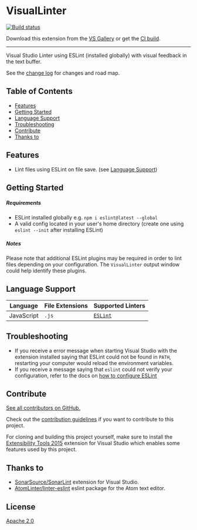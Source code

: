 # VisualLinter

[![Build status](https://ci.appveyor.com/api/projects/status/e34sj7pi1v3unlf0?svg=true)](https://ci.appveyor.com/project/jwldnr/visuallinter)

Download this extension from the [VS Gallery](https://marketplace.visualstudio.com/vsgallery/a71a5b0d-9f75-4cd2-b1f1-c4afb79a0638)
or get the [CI build](http://vsixgallery.com/extension/21d9f99b-ec42-4df4-8b16-2a62db5392a5/).

---------------------------------------

Visual Studio Linter using ESLint (installed globally) with visual feedback in the text buffer.

See the [change log](CHANGELOG.md) for changes and road map.

## Table of Contents

- [Features](#features)
- [Getting Started](#getting-started)
- [Language Support](#language-support)
- [Troubleshooting](#troubleshooting)
- [Contribute](#contribute)
- [Thanks to](#thanks-to)

## Features

- Lint files using ESLint on file save. (see [Language Support](#language-support))

## Getting Started

##### Requirements

- ESLint installed globally e.g. `npm i eslint@latest --global`
- A valid config located in your user's home directory (create one using `eslint --init` after installing ESLint)

##### Notes

Please note that additional ESLint plugins may be required in order to lint files depending on your configuration. The `VisualLinter` output window could help identify these plugins.

## Language Support

| Language | File Extensions | Supported Linters |
| --- | --- | ---- |
| JavaScript | `.js` | [`ESLint`](https://github.com/eslint/eslint) |

## Troubleshooting

- If you receive a error message when starting Visual Studio with the extension installed saying that ESLint could not be found in `PATH`, restarting your computer would reload the environment variables.
- If you receive a message saying that `eslint` could not verify your configuration, refer to the docs on [how to configure ESLint](http://eslint.org/docs/user-guide/configuring)

## Contribute
[See all contributors on GitHub.](https://github.com/jwldnr/VisualLinter/graphs/contributors)

Check out the [contribution guidelines](CONTRIBUTING.md)
if you want to contribute to this project.

For cloning and building this project yourself, make sure
to install the
[Extensibility Tools 2015](https://visualstudiogallery.msdn.microsoft.com/ab39a092-1343-46e2-b0f1-6a3f91155aa6)
extension for Visual Studio which enables some features
used by this project.

## Thanks to

- [SonarSource/SonarLint](https://github.com/SonarSource/sonarlint-visualstudio) extension for Visual Studio.
- [AtomLinter/linter-eslint](https://github.com/AtomLinter/linter-eslint/) eslint package for the Atom text editor.

## License
[Apache 2.0](LICENSE)